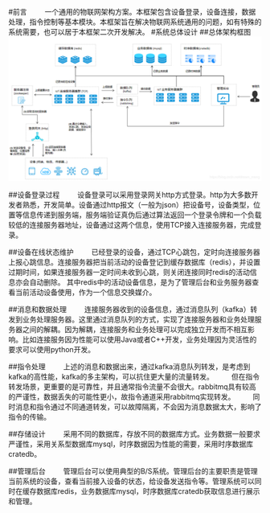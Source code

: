 
#前言
        一个通用的物联网架构方案。本框架包含设备登录，设备连接，数据处理，指令控制等基本模块。本框架旨在解决物联网系统通用的问题，如有特殊的系统需要，也可以居于本框架二次开发解决。
#系统总体设计
##总体架构框图
![架构图](https://github.com/Darren1414/IoTPlatform/blob/master/architecture.png)

##设备登录过程
        设备登录可以采用登录网关http方式登录。http为大多数开发者熟悉，开发简单。设备通过http报文（一般为json）把设备号，设备类型，位置等信息传递到服务端，服务端验证真伪后通过算法返回一个登录令牌和一个负载较低的连接服务器地址，设备通过这两个信息，使用TCP接入连接服务器，完成登录。

##设备在线状态维护
        已经登录的设备，通过TCP心跳包，定时向连接服务器上报心跳信息。连接服务器把当前活动的设备登记到缓存数据库（redis），并设置过期时间，如果连接服务器一定时间未收到心跳，则关闭连接同时redis的活动信息亦会自动删除。
其中redis中的活动设备信息，是为了管理后台和业务服务器查看当前活动设备使用，作为一个信息交换媒介。

##消息和数据处理
        连接服务器收到的设备信息，通过消息队列（kafka）转发到业务处理服务器。这里通过消息队列的方式，实现了连接服务器和业务处理服务器之间的解耦。因为解耦，连接服务和业务处理可以完成独立开发而不相互影响。比如连接服务因为性能可以使用Java或者C++开发，业务处理因为灵活性的要求可以使用python开发。

##指令处理
        上述的消息和数据出来，通过kafka消息队列转发，是考虑到kafka的高性能，kafka的多主架构，可以抗住更大量的流量转发。
        但在指令转发场景，更重要的是可靠性，并且通常指令流量不会很大。rabbitmq具有较高的严谨性，数据丢失的可能性更小，故指令通道采用rabbitmq实现转发。
        同时消息和指令通过不同通道转发，可以故障隔离，不会因为消息数据太大，影响了指令的传输。

##存储设计
        采用不同的数据库，存放不同的数据库方式。业务数据一般要求严谨性，采用关系型数据库mysql，时序数据因为性能的需要，采用时序数据库cratedb。

##管理后台
        管理后台可以使用典型的B/S系统。管理后台的主要职责是管理当前系统的设备，查看当前接入设备的状态，给设备发送指令等。管理系统可以同时在缓存数据库redis，业务数据库mysql，时序数据库cratedb获取信息进行展示和管理。

